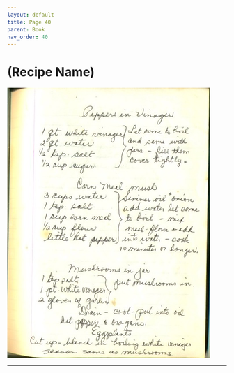 ```yaml
---
layout: default
title: Page 40
parent: Book
nav_order: 40
---
```


# (Recipe Name)
![Recipe Image](/recipe-images/pages/page-40.jpg)

---
